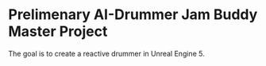 # Prelimenary AI-Drummer Jam Buddy Master Project

The goal is to create a reactive drummer in Unreal Engine 5.
